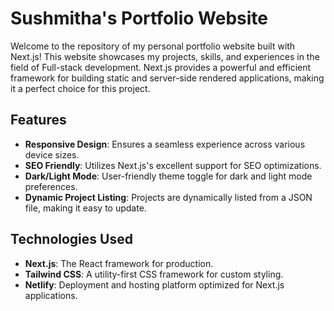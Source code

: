 # Sushmitha's Portfolio Website

Welcome to the repository of my personal portfolio website built with Next.js! This website showcases my projects, skills, and experiences in the field of Full-stack development. Next.js provides a powerful and efficient framework for building static and server-side rendered applications, making it a perfect choice for this project.

## Features

- **Responsive Design**: Ensures a seamless experience across various device sizes.
- **SEO Friendly**: Utilizes Next.js's excellent support for SEO optimizations.
- **Dark/Light Mode**: User-friendly theme toggle for dark and light mode preferences.
- **Dynamic Project Listing**: Projects are dynamically listed from a JSON file, making it easy to update.

## Technologies Used

- **Next.js**: The React framework for production.
- **Tailwind CSS**: A utility-first CSS framework for custom styling.
- **Netlify**: Deployment and hosting platform optimized for Next.js applications.
